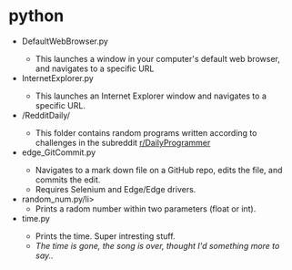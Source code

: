 # python

<ul>
  <li>DefaultWebBrowser.py</li>
    <ul><li>This launches a window in your computer's default web browser, and navigates to a specific URL</li></ul>
  <li>InternetExplorer.py</li>
    <ul><li>This launches an Internet Explorer window and navigates to a specific URL.</li></ul>
  <li>/RedditDaily/</li>
    <ul><li>This folder contains random programs written according to challenges in the subreddit <a href="https://www.reddit.com/r/dailyprogrammer/">r/DailyProgrammer</a></li></ul>
  <li>edge_GitCommit.py</li>
    <ul>
      <li>Navigates to a mark down file on a GitHub repo, edits the file, and commits the edit.</li>
      <li>Requires Selenium and Edge/Edge drivers.</li>
  </ul>
 <li>random_num.py/li>
    <ul>
      <li>Prints a radom number within two parameters (float or int).</li>
  </ul> 
  <li>time.py</li>
    <ul>
      <li>Prints the time. Super intresting stuff.</li>
      <li><i>The time is gone, the song is over, thought I'd something more to say..</i></li>
  </ul>
</ul>

